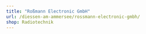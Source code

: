 ```yaml
---
title: "Roßmann Electronic GmbH"
url: /diessen-am-ammersee/rossmann-electronic-gmbh/
shop: Radiotechnik
---
```

